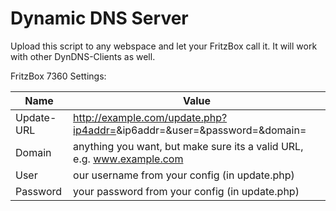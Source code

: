 Dynamic DNS Server
==================

Upload this script to any webspace and let your FritzBox call it. It will work with other DynDNS-Clients as well.

FritzBox 7360 Settings:

Name | Value
------------ | -------------
Update-URL | http://example.com/update.php?ip4addr=<ipaddr>&ip6addr=<ip6addr>&user=<username>&password=<pass>&domain=<domain>
Domain | anything you want, but make sure its a valid URL, e.g. www.example.com
User | our username from your config (in update.php)
Password | your password from your config (in update.php)


